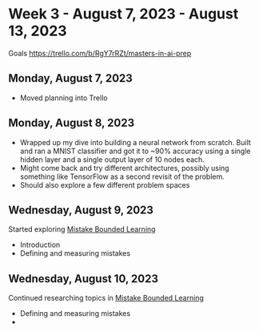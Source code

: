 # Week 3 - August 7, 2023 - August 13, 2023

Goals
https://trello.com/b/RgY7rRZt/masters-in-ai-prep


## Monday, August 7, 2023

- Moved planning into Trello

## Monday, August 8, 2023

- Wrapped up my dive into building a neural network from scratch. Built and ran a MNIST classifier and got it to ~90% accuracy using a single hidden layer and a single output layer of 10 nodes each.
- Might come back and try different architectures, possibly using something like TensorFlow as a second revisit of the problem.
- Should also explore a few different problem spaces

## Wednesday, August 9, 2023

Started exploring [Mistake Bounded Learning](./intro-to-machine-learning/mistake-bounded-learning.md)
* Introduction
* Defining and measuring mistakes

## Wednesday, August 10, 2023

Continued researching topics in [Mistake Bounded Learning](./intro-to-machine-learning/mistake-bounded-learning.md)
* Defining and measuring mistakes
* 
